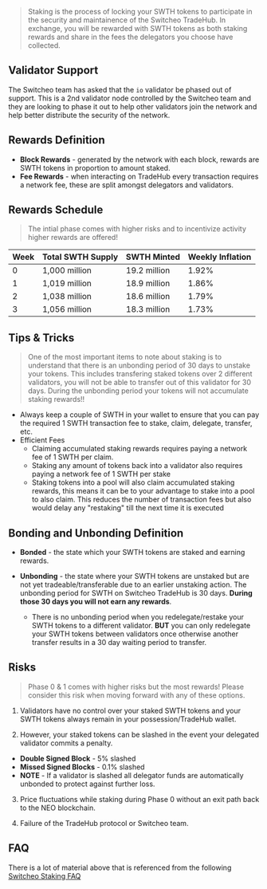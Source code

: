 > Staking is the process of locking your SWTH tokens to participate in the security and maintainence of the Switcheo TradeHub. In exchange, you will be rewarded with SWTH tokens as both staking rewards and share in the fees the delegators you choose have collected.

## Validator Support

The Switcheo team has asked that the `io` validator be phased out of support. This is a 2nd validator node controlled by the Switcheo team and they are looking to phase it out to help other validators join the network and help better distribute the security of the network.

## Rewards Definition

* **Block Rewards** - generated by the network with each block, rewards are SWTH tokens in proportion to amount staked.
* **Fee Rewards** - when interacting on TradeHub every transaction requires a network fee, these are split amongst delegators and validators.

## Rewards Schedule

> The intial phase comes with higher risks and to incentivize activity higher rewards are offered!

| Week | Total SWTH Supply | SWTH Minted  | Weekly Inflation |
|------|-------------------|--------------|------------------|
| 0    | 1,000 million     | 19.2 million | 1.92%            |
| 1    | 1,019 million     | 18.9 million | 1.86%            |
| 2    | 1,038 million     | 18.6 million | 1.79%            |
| 3    | 1,056 million     | 18.3 million | 1.73%            |

## Tips & Tricks

> One of the most important items to note about staking is to understand that there is an unbonding period of 30 days to unstake your tokens. This includes transfering staked tokens over 2 different validators, you will not be able to transfer out of this validator for 30 days. During the unbonding period your tokens will not accumulate staking rewards!!

* Always keep a couple of SWTH in your wallet to ensure that you can pay the required 1 SWTH transaction fee to stake, claim, delegate, transfer, etc.
* Efficient Fees
  * Claiming accumulated staking rewards requires paying a network fee of 1 SWTH per claim.
  * Staking any amount of tokens back into a validator also requires paying a network fee of 1 SWTH per stake
  * Staking tokens into a pool will also claim accumulated staking rewards, this means it can be to your advantage to stake into a pool to also claim. This reduces the number of transaction fees but also would delay any "restaking" till the next time it is executed

## Bonding and Unbonding Definition

* **Bonded** - the state which your SWTH tokens are staked and earning rewards.

* **Unbonding** - the state where your SWTH tokens are unstaked but are not yet tradeable/transferable due to an earlier unstaking action. The unbonding period for SWTH on Switcheo TradeHub is 30 days. **During those 30 days you will not earn any rewards**.
  * There is no unbonding period when you redelegate/restake your SWTH tokens to a different validator. **BUT** you can only redelegate your SWTH tokens between validators once otherwise another transfer results in a 30 day waiting period to transfer.

## Risks

> Phase 0 & 1 comes with higher risks but the most rewards! Please consider this risk when moving forward with any of these options.

1. Validators have no control over your staked SWTH tokens and your SWTH tokens always remain in your possession/TradeHub wallet.

2. However, your staked tokens can be slashed in the event your delegated validator commits a penalty.
  * **Double Signed Block** - 5% slashed
  * **Missed Signed Blocks** - 0.1% slashed
  * **NOTE** - If a validator is slashed all delegator funds are automatically unbonded to protect against further loss.

3. Price fluctuations while staking during Phase 0 without an exit path back to the NEO blockchain.

4. Failure of the TradeHub protocol or Switcheo team.

## FAQ

There is a lot of material above that is referenced from the following [Switcheo Staking FAQ](https://support.switcheo.network/en/articles/4354028-staking-faq)